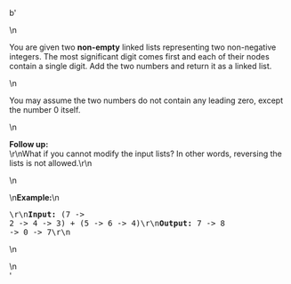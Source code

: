 b'<div class="question-description">\n<p><p>You are given two <b>non-empty</b> linked lists representing two non-negative integers. The most significant digit comes first and each of their nodes contain a single digit. Add the two numbers and return it as a linked list.</p>\n<p>You may assume the two numbers do not contain any leading zero, except the number 0 itself.</p>\n<p><b>Follow up:</b><br/>\r\nWhat if you cannot modify the input lists? In other words, reversing the lists is not allowed.\r\n</p>\n<p>\n<b>Example:</b>\n<pre>\r\n<b>Input:</b> (7 -&gt; 2 -&gt; 4 -&gt; 3) + (5 -&gt; 6 -&gt; 4)\r\n<b>Output:</b> 7 -&gt; 8 -&gt; 0 -&gt; 7\r\n</pre>\n</p></p>\n</div>'
